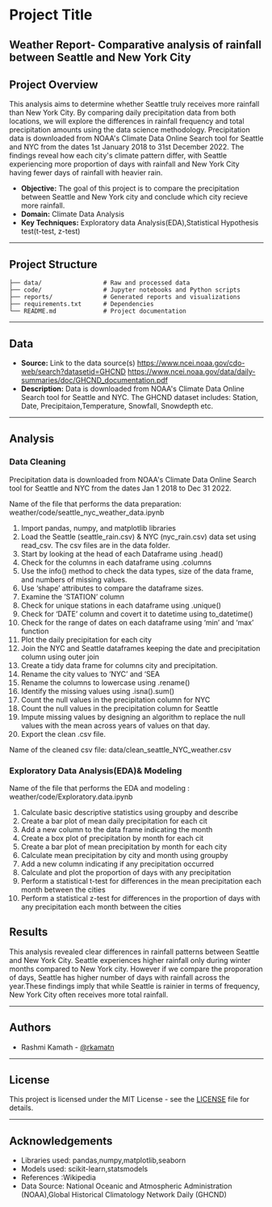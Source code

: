 # Project Title 
Weather Report- Comparative analysis of rainfall between Seattle and New York City
---

## Project Overview

This analysis aims to determine whether Seattle truly receives more rainfall than New York City. By comparing daily precipitation data from both locations, we will explore the differences in rainfall frequency and total precipitation amounts using the data science methodology.
Precipitation data is downloaded from NOAA's Climate Data Online Search tool for Seattle and NYC from the dates 1st January 2018 to 31st December 2022. The findings reveal how each city's climate pattern differ, with Seattle experiencing more proportion of days with rainfall and New York City having fewer days of rainfall with heavier rain.


- **Objective:** The goal of this project is to compare the precipitation between Seattle and New York city and conclude which city recieve more rainfall.
- **Domain:** Climate Data Analysis
- **Key Techniques:** Exploratory data Analysis(EDA),Statistical Hypothesis test(t-test, z-test)

---

## Project Structure

```
├── data/                 # Raw and processed data
├── code/                 # Jupyter notebooks and Python scripts
├── reports/              # Generated reports and visualizations
├── requirements.txt      # Dependencies
└── README.md             # Project documentation
```

---

## Data

- **Source:** Link to the data source(s) 
https://www.ncei.noaa.gov/cdo-web/search?datasetid=GHCND
https://www.ncei.noaa.gov/data/daily-summaries/doc/GHCND_documentation.pdf
- **Description:** Data is downloaded from NOAA's Climate Data Online Search tool for Seattle and NYC.  The GHCND dataset includes: Station, Date, Precipitaion,Temperature, Snowfall, Snowdepth etc.

---

## Analysis

### Data Cleaning

Precipitation data is downloaded from NOAA's Climate Data Online Search tool for Seattle and NYC from the dates Jan 1 2018 to Dec 31 2022.

Name of the file that performs the data preparation: weather/code/seattle_nyc_weather_data.ipynb
 1. Import pandas, numpy, and matplotlib libraries
 2. Load the Seattle (seattle_rain.csv) & NYC (nyc_rain.csv) data set using read_csv. The csv files are in the data folder.
 3. Start by looking at the head of each Dataframe using .head()
 4. Check for the columns in each dataframe using .columns
 5. Use the info() method to check the data types, size of the data frame, and numbers of missing values.
 6. Use ‘shape’ attributes to compare the dataframe sizes.
 7. Examine the ’STATION’ column
 8. Check for unique stations in each dataframe using .unique()
 9. Check for ‘DATE’ column and covert it to datetime using to_datetime()
 10. Check for the range of dates on each dataframe using ‘min’ and ‘max’ function
 11. Plot the daily precipitation for each city
 12. Join the NYC and Seattle dataframes keeping the date and precipitation column using outer join
 13. Create a tidy data frame for columns city and precipitation.
 14. Rename the city values to ‘NYC’ and ‘SEA
 15. Rename the columns to lowercase using .rename()
 16. Identify the missing values using .isna().sum()
 17. Count the null values in the precipitation column for NYC
 18. Count the null values in the precipitation column for Seattle
 19. Impute missing values by designing an algorithm to replace the null values with the mean across years of values on that   day.
 20. Export the clean .csv file.

Name of the cleaned csv file: data/clean_seattle_NYC_weather.csv


### Exploratory Data Analysis(EDA)& Modeling 
Name of the file that performs the EDA and modeling : weather/code/Exploratory.data.ipynb
1. Calculate basic descriptive statistics using groupby and describe
2. Create a bar plot of mean daily precipitation for each cit
3. Add a new column to the data frame indicating the month
4. Create a box plot of precipitation by month for each cit
5. Create a bar plot of mean precipitation by month for each city
6. Calculate mean precipitation by city and month using groupby
7. Add a new column indicating if any precipitation occurred
8. Calculate and plot the proportion of days with any precipitation
9. Perform a statistical t-test for differences in the mean precipitation each month between the cities
10. Perform a statistical z-test for differences in the proportion of days with any precipitation each month between the cities

## Results

This analysis revealed clear differences in rainfall patterns between Seattle and New York City. Seattle experiences higher rainfall only during winter months compared to New York city. However if we compare the proporation of days, Seattle has higher number of days with rainfall across the year.These findings imply that while Seattle is rainier in terms of frequency, New York City often receives more total rainfall.

---

## Authors

- Rashmi Kamath - [@rkamatn](https://github.com/rkamatn)

---

## License

This project is licensed under the MIT License - see the [LICENSE](LICENSE) file for details.

---

## Acknowledgements

- Libraries used: pandas,numpy,matplotlib,seaborn
- Models used: scikit-learn,statsmodels
- References :Wikipedia
- Data Source: National Oceanic and Atmospheric Administration (NOAA),Global Historical Climatology Network Daily (GHCND)
